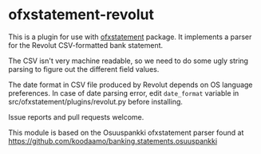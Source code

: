 ofxstatement-revolut
====================

This is a plugin for use with [ofxstatement](https://github.com/kedder/ofxstatement) package. It implements
a parser for the Revolut CSV-formatted bank statement.

The CSV isn't very machine readable, so we need to do some ugly string
parsing to figure out the different field values.

The date format in CSV file produced by Revolut depends on OS language
preferences. In case of date parsing error, edit `date_format` variable
in src/ofxstatement/plugins/revolut.py before installing.

Issue reports and pull requests welcome.

This module is based on the Osuuspankki ofxstatement parser found at
https://github.com/koodaamo/banking.statements.osuuspankki